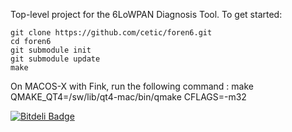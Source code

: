 Top-level project for the 6LoWPAN Diagnosis Tool.
To get started:

    git clone https://github.com/cetic/foren6.git
    cd foren6
    git submodule init
    git submodule update
    make

On MACOS-X with Fink, run the following command :
    make QMAKE_QT4=/sw/lib/qt4-mac/bin/qmake CFLAGS=-m32


[![Bitdeli Badge](https://d2weczhvl823v0.cloudfront.net/cetic/foren6/trend.png)](https://bitdeli.com/free "Bitdeli Badge")

